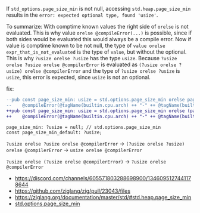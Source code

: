 If `std_options.page_size_min` is not null, accessing `std.heap.page_size_min` results in the `error: expected optional type, found 'usize'`.

To summarize: With comptime known values the right side of `orelse` is not evaluated. This is why value `orelse @compileError(...)` is possible, since if both sides would be evaluated this would always be a compile error. Now if value is comptime known to be not null, the type of `value orelse expr_that_is_not_evaluated` is the type of `value`, but without the optional. This is why `?usize orelse ?usize` has the type `usize`. Because `?usize orelse ?usize orelse @compilerError` is evaluated as `(?usize orelse ?usize) orelse @compilerError` and the type  of `?usize orelse ?usize` is `usize`, this error is expected, since `usize` is not an optional.

fix:

```diff
--pub const page_size_min: usize = std.options.page_size_min orelse page_size_min_default orelse
--    @compileError(@tagName(builtin.cpu.arch) ++ "-" ++ @tagName(builtin.os.tag) ++ " has unknown page_size_min; populate std.options.page_size_min");
++pub const page_size_min: usize = std.options.page_size_min orelse (page_size_min_default orelse
++    @compileError(@tagName(builtin.cpu.arch) ++ "-" ++ @tagName(builtin.os.tag) ++ " has unknown page_size_min; populate std.options.page_size_min"));
```

```zig
page_size_min: ?usize = null; // std.options.page_size_min
const page_size_min_default: ?usize;
```

`?usize orelse ?usize orelse @compilerError` -> `(?usize orelse ?usize) orelse @compilerError` -> `usize orelse @compilerError`

`?usize orelse (?usize orelse @compilerError)` -> `?usize orelse @compilerError`

- <https://discord.com/channels/605571803288698900/1346095127441178644>
- <https://github.com/ziglang/zig/pull/23043/files>
- <https://ziglang.org/documentation/master/std/#std.heap.page_size_min>
- [std.options.page_size_min](https://github.com/ziglang/zig/blob/520c2bc9a30bbaddff8f2aab8bb8f8bde3fa3a51/lib/std/std.zig#L123)
